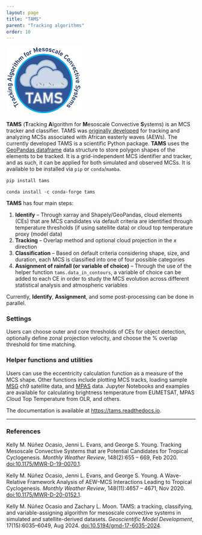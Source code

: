 ```yaml
---
layout: page
title: "TAMS"
parent: "Tracking algorithms"
order: 10
---
```


<img src="https://raw.githubusercontent.com/knubez/TAMS/main/docs/_static/TAMS-logo.png"
 alt="TAMS logo"
 width="200">

**TAMS** (**T**racking **A**lgorithm for **M**esoscale Convective **S**ystems) is an MCS tracker and classifier. TAMS was [originally developed](https://doi.org/10.1175/MWR-D-19-0070.1) for tracking and analyzing MCSs associated with African easterly waves (AEWs). The currently developed TAMS is a scientific Python package. **TAMS** uses the [GeoPandas dataframe](https://geopandas.org/en/stable/docs/reference/api/geopandas.GeoDataFrame.html) data structure to store polygon shapes of the elements to be tracked. It is a grid-independent MCS identifier and tracker, and as such, it can be applied for both simulated and observed MCSs. It is available to be installed via `pip` or `conda`/`mamba`.

```
pip install tams
```

```
conda install -c conda-forge tams
```

**TAMS** has four main steps: 

1. **Identify** – Through xarray and Shapely/GeoPandas, cloud elements (CEs) that are MCS candidates via default criteria are identified through temperature thresholds (if using satellite data) or cloud top temperature proxy (model data) 
2. **Tracking** – Overlap method and optional cloud projection in the *x* direction
3. **Classification** – Based on default criteria considering shape, size, and duration, each MCS is classified into one of four possible categories 
4. **Assignment of rainfall (or variable of choice)** – Through the use of the helper function `tams.data_in_contours`, a variable of choice can be added to each CE in order to study the MCS evolution across different statistical analysis and atmospheric variables 

Currently, **Identify**, **Assignment**, and some post-processing can be done in parallel.

### Settings

Users can choose outer and core thresholds of CEs for object detection, optionally define zonal projection velocity, and choose the % overlap threshold for time matching.

### Helper functions and utilities

Users can use the eccentricity calculation function as a measure of the MCS shape. Other functions include plotting MCS tracks, loading sample [MSG](https://www.eumetsat.int/0-degree-service) ch9 satellite data, and [MPAS](https://mpas-dev.github.io/) data. Jupyter Notebooks and examples are available for calculating brightness temperature from EUMETSAT, MPAS Cloud Top Temperature from OLR, and others.

The documentation is available at <https://tams.readthedocs.io>.

---

### References

Kelly M. Núñez Ocasio, Jenni L. Evans, and George S. Young. Tracking Mesoscale Convective Systems that are Potential Candidates for Tropical Cyclogenesis. *Monthly Weather Review*, 148(2):655 – 669, Feb 2020. [doi:10.1175/MWR-D-19-0070.1](https://doi.org/10.1175/MWR-D-19-0070.1).

Kelly M. Núñez Ocasio, Jenni L. Evans, and George S. Young. A Wave-Relative Framework Analysis of AEW–MCS Interactions Leading to Tropical Cyclogenesis. *Monthly Weather Review*, 148(11):4657 – 4671, Nov 2020. [doi:10.1175/MWR-D-20-0152.1](https://doi.org/10.1175/MWR-D-20-0152.1).

Kelly M. Núñez Ocasio and Zachary L. Moon. TAMS: a tracking, classifying, and variable-assigning algorithm for mesoscale convective systems in simulated and satellite-derived datasets. *Geoscientific Model Development*, 17(15):6035–6049, Aug 2024. [doi:10.5194/gmd-17-6035-2024](https://doi.org/10.5194/gmd-17-6035-2024).
